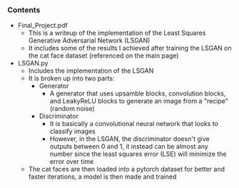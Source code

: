 ### Contents
- Final_Project.pdf
  - This is a writeup of the implementation of the Least Squares Generative Adversarial Network (LSGAN)
  - It includes some of the results I achieved after training the LSGAN on the cat face dataset (referenced on the main page)
- LSGAN.py
  - Includes the implementation of the LSGAN
  - It is broken up into two parts:
    - Generator
      - A generator that uses upsamble blocks, convolution blocks, and LeakyReLU blocks to generate an image from a "recipe" (random noise)
    - Discriminator
      - It is basically a convolutional neural network that looks to classify images
      - However, in the LSGAN, the discriminator doesn't give outputs between 0 and 1, it instead can be almost any number since the least squares error (LSE) will minimize the error over time
  - The cat faces are then loaded into a pytorch dataset for better and faster iterations, a model is then made and trained
  
